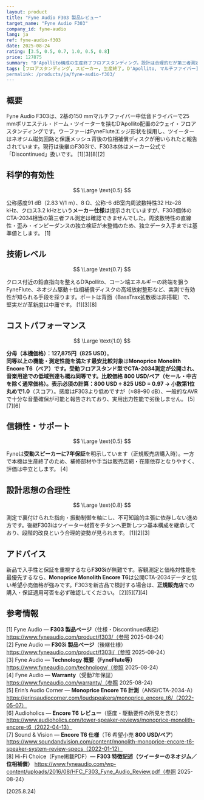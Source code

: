 ```yaml
---
layout: product
title: "Fyne Audio F303 製品レビュー"
target_name: "Fyne Audio F303"
company_id: fyne-audio
lang: ja
ref: fyne-audio-f303
date: 2025-08-24
rating: [3.5, 0.5, 0.7, 1.0, 0.5, 0.8]
price: 127875
summary: "D'Apollito構成の生産終了フロアスタンディング。設計は合理的だが第三者測定が乏しい製品です"
tags: [フロアスタンディング, スピーカー, 生産終了, D'Apollito, マルチファイバー]
permalink: /products/ja/fyne-audio-f303/
---
```


## 概要

Fyne Audio F303は、2基の150 mmマルチファイバー中低音ドライバーで25 mmポリエステル・ドーム・ツイーターを挟むD’Apollito配置の2ウェイ・フロアスタンディングです。ウーファーはFyneFluteエッジ形状を採用し、ツイーターはネオジム磁気回路と保護メッシュ背後の位相補償ディスクが用いられたと報告されています。現行は後継のF303iで、F303本体はメーカー公式で「Discontinued」扱いです。 [1][3][8][2]

## 科学的有効性

$$ \Large \text{0.5} $$

公称感度91 dB（2.83 V/1 m）、8 Ω、公称–6 dB室内周波数特性32 Hz–28 kHz、クロス3.2 kHzという**メーカー仕様**は提示されていますが、F303個体のCTA-2034相当の第三者フル測定は確認できませんでした。周波数特性の直線性・歪み・インピーダンスの独立検証が未整備のため、独立データ入手までは基準値とします。 [1]

## 技術レベル

$$ \Large \text{0.7} $$

クロス付近の鉛直指向を整えるD’Apollito、コーン端エネルギーの終端を狙うFyneFlute、ネオジム駆動＋位相補償ディスクの高域放射整形など、実測で有効性が知られる手段を採ります。ポートは背面（BassTrax拡散板は非搭載）で、堅実だが革新度は中庸です。 [1][3][8]

## コストパフォーマンス

$$ \Large \text{1.0} $$

**分母（本機価格）：127,875円（825 USD）**。  
**同等以上の機能・測定性能を満たす最安比較対象**は**Monoprice Monolith Encore T6（ペア）**です。受動フロアスタンド型でCTA-2034測定が公開され、音楽用途での低域到達も概ね同等です。**比較価格 800 USD/ペア**（セール・中古を除く通常価格）。表示必須の計算：**800 USD ÷ 825 USD = 0.97** → 小数第1位丸めで**1.0**（スコア）。感度はF303より低めですが（≈88–90 dB）、一般的なAVRで十分な音量確保が可能と報告されており、実用出力性能で劣後しません。 [5][7][6]

## 信頼性・サポート

$$ \Large \text{0.5} $$

Fyneは**受動スピーカーに7年保証**を明示しています（正規販売店購入時）。一方で本機は生産終了のため、補修部材や手当は販売店網・在庫依存となりやすく、評価は中立とします。 [4]

## 設計思想の合理性

$$ \Large \text{0.8} $$

測定で裏付けられた指向・振動制御を軸にし、不可知論的主張に依存しない進め方です。後継F303iはツイーター材質をチタンへ更新しつつ基本構成を継承しており、段階的改良という合理的姿勢が見られます。 [1][2][3]

## アドバイス

新品で入手性と保証を重視するなら**F303i**が無難です。客観測定と価格対性能を最優先するなら、**Monoprice Monolith Encore T6**は公開CTA-2034データと低い希望小売価格が強みです。F303を新古品で検討する場合は、**正規販売店**での購入・保証適用可否を必ず確認してください。 [2][5][7][4]

## 参考情報

[1] Fyne Audio — **F303 製品ページ**（仕様・Discontinued表記）https://www.fyneaudio.com/product/f303/（参照 2025-08-24）  
[2] Fyne Audio — **F303i 製品ページ**（後継仕様）https://www.fyneaudio.com/product/f303i/（参照 2025-08-24）  
[3] Fyne Audio — **Technology 概要（FyneFlute等）** https://www.fyneaudio.com/technology/（参照 2025-08-24）  
[4] Fyne Audio — **Warranty**（受動7年保証）https://www.fyneaudio.com/warranty/（参照 2025-08-24）  
[5] Erin’s Audio Corner — **Monoprice Encore T6 計測**（ANSI/CTA-2034-A）https://erinsaudiocorner.com/loudspeakers/monoprice_encore_t6/（2022-05-07）  
[6] Audioholics — **Encore T6 レビュー**（感度・駆動要件の所見を含む）https://www.audioholics.com/tower-speaker-reviews/monoprice-monolith-encore-t6（2022-04-13）  
[7] Sound & Vision — **Encore T6 仕様**（T6 希望小売 **800 USD/ペア**）https://www.soundandvision.com/content/monolith-monoprice-encore-t6-speaker-system-review-specs（2022-01-12）  
[8] Hi-Fi Choice（Fyne掲載PDF）— **F303 特徴記述（ツイーターのネオジム／位相補償）** https://www.fyneaudio.com/wp-content/uploads/2016/08/HFC_F303_Fyne_Audio_Review.pdf（参照 2025-08-24）

(2025.8.24)

